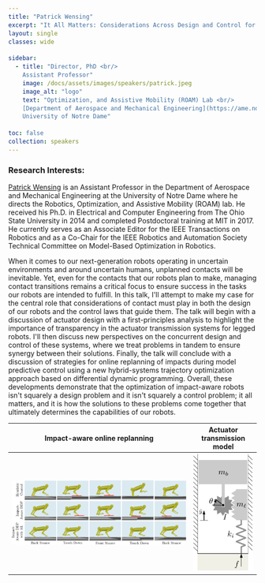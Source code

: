 ```yaml
---
title: "Patrick Wensing"
excerpt: "It All Matters: Considerations Across Design and Control for Contact-Savvy Robots"
layout: single 
classes: wide

sidebar:
  - title: "Director, PhD <br/>
    Assistant Professor"
    image: /docs/assets/images/speakers/patrick.jpeg 
    image_alt: "logo"
    text: "Optimization, and Assistive Mobility (ROAM) Lab <br/>
    [Department of Aerospace and Mechanical Engineering](https://ame.nd.edu/) <br/>
    University of Notre Dame"
  
toc: false 
collection: speakers
---
```

### Research Interests: 

[Patrick Wensing](https://sites.nd.edu/pwensing) is an Assistant Professor in the Department of Aerospace and Mechanical Engineering at the University of Notre Dame where he directs the Robotics, Optimization, and Assistive Mobility (ROAM) lab. He received his Ph.D. in Electrical and Computer Engineering from The Ohio State University in 2014 and completed Postdoctoral training at MIT in 2017. He currently serves as an Associate Editor for the IEEE Transactions on Robotics and as a Co-Chair for the IEEE Robotics and Automation Society Technical Committee on Model-Based Optimization in Robotics.


When it comes to our next-generation robots operating in uncertain environments and around uncertain humans, unplanned contacts will be inevitable. Yet, even for the contacts that our robots plan to make, managing contact transitions remains a critical focus to ensure success in the tasks our robots are intended to fulfill. In this talk, I'll attempt to make my case for the central role that considerations of contact must play in both the design of our robots and the control laws that guide them. The talk will begin with a discussion of actuator design with a first-principles analysis to highlight the importance of transparency in the actuator transmission systems for legged robots. I'll then discuss new perspectives on the concurrent design and control of these systems, where we treat problems in tandem to ensure synergy between their solutions. Finally, the talk will conclude with a discussion of strategies for online replanning of impacts during model predictive control using a new hybrid-systems trajectory optimization approach based on differential dynamic programming. Overall, these developments demonstrate that the optimization of impact-aware robots isn't squarely a design problem and it isn't squarely a control problem; it all matters, and it is how the solutions to these problems come together that ultimately determines the capabilities of our robots.

| Impact-aware online replanning| Actuator transmission model|
|:-------------------------:|:----------:|
|![](/docs/assets/images/TimeSeriesv2-crop.jpg) | <img src="/docs/assets/images/Models-crop1.jpg" alt="drawing" style="width:200px;"/>|



